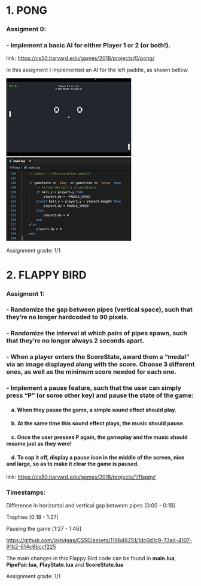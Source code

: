 # 1. PONG

### Assigment 0: 
### - Implement a basic AI for either Player 1 or 2 (or both!).

link: https://cs50.harvard.edu/games/2018/projects/0/pong/

In this assigment I implemented an AI for the left paddle, as shown bellow.

![](./docs/pong.gif) ![](./docs/pong-code.png)

Assignment grade: 1/1

# 2. FLAPPY BIRD

### Assigment 1: 

### - Randomize the gap between pipes (vertical space), such that they’re no longer hardcoded to 90 pixels.
### - Randomize the interval at which pairs of pipes spawn, such that they’re no longer always 2 seconds apart.
### - When a player enters the ScoreState, award them a “medal” via an image displayed along with the score. Choose 3 different ones, as well as the minimum score needed for each one.
### - Implement a pause feature, such that the user can simply press “P” (or some other key) and pause the state of the game:


#### &nbsp; &nbsp; a. When they pause the game, a simple sound effect should play.
#### &nbsp; &nbsp; b. At the same time this sound effect plays, the music should pause.
#### &nbsp; &nbsp; c. Once the user presses P again, the gameplay and the music should resume just as they were!
#### &nbsp; &nbsp; d. To cap it off, display a pause icon in the middle of the screen, nice and large, so as to make it clear the game is paused.

link: https://cs50.harvard.edu/games/2018/projects/1/flappy/

### Timestamps:

Difference in horizontal and vertical gap between pipes [0:00 - 0:18]

Trophies [0:18 - 1:27]

Pausing the game [1:27 - 1:46]

https://github.com/laisvigas/CS50/assets/119849251/1dc0d1c9-73ad-4107-91b2-614c8bccf225

The main changes in this Flappy Bird code can be found in **main.lua**, **PipePair.lua**, **PlayState.lua** and **ScoreState.lua** 

Assignment grade: 1/1
